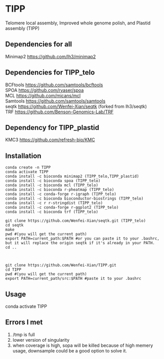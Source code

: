 # TIPP
Telomere local assembly, Improved whole genome polish, and Plastid assembly (TIPP)

## Dependencies for all
Minimap2 https://github.com/lh3/minimap2

## Dependencies for TIPP_telo
BCFtools https://github.com/samtools/bcftools   
SPOA https://github.com/rvaser/spoa    
MCL https://github.com/micans/mcl   
Samtools https://github.com/samtools/samtools   
seqtk https://github.com/Wenfei-Xian/seqtk (forked from lh3/seqtk)  
TRF https://github.com/Benson-Genomics-Lab/TRF   

## Dependency for TIPP_plastid
KMC3 https://github.com/refresh-bio/KMC

## Installation
```
conda create -n TIPP
conda activate TIPP
conda install -c bioconda minimap2 (TIPP_telo,TIPP_plastid)
conda install -c bioconda spoa (TIPP_telo)
conda install -c bioconda mcl (TIPP_telo)
conda install -c bioconda r-pheatmap (TIPP_telo)
conda install -c conda-forge r-igraph (TIPP_telo)
conda install -c bioconda bioconductor-biostrings (TIPP_telo)
conda install -c r r-stringdist (TIPP_telo)
conda install -c conda-forge r-ggplot2 (TIPP_telo)
conda install -c bioconda trf (TIPP_telo)

git clone https://github.com/Wenfei-Xian/seqtk.git (TIPP_telo)
cd seqtk
make
pwd #(you will get the current path)
export PATH=current_path:$PATH #or you can paste it to your .bashrc, but it will replace the origin seqtk if it's already in your PATH.
cd ..



git clone https://github.com/Wenfei-Xian/TIPP.git
cd TIPP
pwd #(you will get the current path)
export PATH=current_path/src:$PATH #paste it to your .bashrc
```

## Usage   
conda activate TIPP


## Errors I met
1) /tmp is full   
2) lower version of singularity
3) when coverage is high, sopa will be killed because of high memery usage, downsample could be a good option to solve it.
